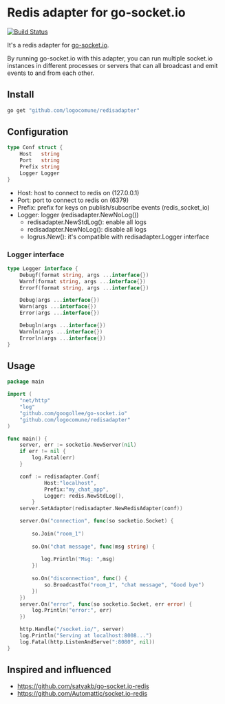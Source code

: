 # Redis adapter for go-socket.io

[![Build Status](https://travis-ci.org/logocomune/redisadapter.svg?branch=master)](https://travis-ci.org/logocomune/redisadapter)

It's a redis adapter for [go-socket.io](https://github.com/googollee/go-socket.io).

By running go-socket.io with this adapter, you can run multiple socket.io instances in different processes or servers that can all broadcast and emit events to and from each other.

## Install

```bash
go get "github.com/logocomune/redisadapter"
```


## Configuration

```go
type Conf struct {
	Host   string
	Port   string
	Prefix string
	Logger Logger
}
```
- Host: host to connect to redis on (127.0.0.1)
- Port: port to connect to redis on (6379)
- Prefix: prefix for keys on publish/subscribe events (redis_socket_io)
- Logger: logger (redisadapter.NewNoLog())
   - redisadapter.NewStdLog(): enable all logs
   - redisadapter.NewNoLog(): disable all logs
   - logrus.New(): it's compatible with redisadapter.Logger interface
    
### Logger interface
```go
type Logger interface {
	Debugf(format string, args ...interface{})
	Warnf(format string, args ...interface{})
	Errorf(format string, args ...interface{})

	Debug(args ...interface{})
	Warn(args ...interface{})
	Error(args ...interface{})

	Debugln(args ...interface{})
	Warnln(args ...interface{})
	Errorln(args ...interface{})
}

```


## Usage

```go
package main

import (
    "net/http"
    "log"
    "github.com/googollee/go-socket.io"
    "github.com/logocomune/redisadapter"
)

func main() {
    server, err := socketio.NewServer(nil)
   	if err != nil {
   		log.Fatal(err)
   	}

    conf := redisadapter.Conf{
    		Host:"localhost",
    		Prefix:"my_chat_app",
    		Logger: redis.NewStdLog(),
    	}
    server.SetAdaptor(redisadapter.NewRedisAdapter(conf))

    server.On("connection", func(so socketio.Socket) {
        
    	so.Join("room_1")
        
        so.On("chat message", func(msg string) {
            
           log.Println("Msg: ",msg)
        })
        
        so.On("disconnection", func() {
            so.BroadcastTo("room_1", "chat message", "Good bye")
        })
    })
    server.On("error", func(so socketio.Socket, err error) {
        log.Println("error:", err)
    })

    http.Handle("/socket.io/", server)
    log.Println("Serving at localhost:8008...")
    log.Fatal(http.ListenAndServe(":8080", nil))
}
```
## Inspired and influenced

- https://github.com/satyakb/go-socket.io-redis
- https://github.com/Automattic/socket.io-redis
